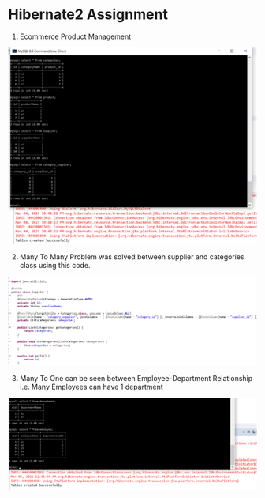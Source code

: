 # Hibernate2 Assignment

1. Ecommerce Product Management

![1st Image](./Screenshots/ProductManagement.png)

2. Many To Many Problem was solved between supplier and categories class using this code.

![2nd Image](./Screenshots/ManyToMany.png)

3. Many To One can be seen between Employee-Department Relationship i.e. Many Employees can have 1 department

![3rd Image](./Screenshots/ManyToOne.png)
